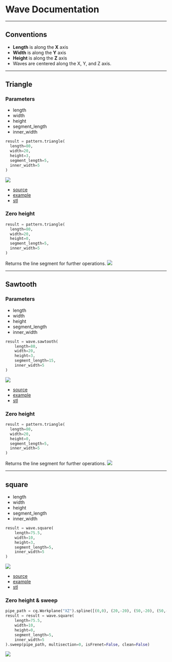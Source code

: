 # Wave Documentation

---

## Conventions
* **Length** is along the **X** axis
* **Width** is along the **Y** axis
* **Height** is along the **Z** axis
* Waves are centered along the X, Y, and Z axis.

---

## Triangle

### Parameters
* length
* width
* height
* segment_length
* inner_width

``` python
result = pattern.triangle(
  length=80,
  width=20,
  height=3,
  segment_length=5,
  inner_width=5
)
```

![](image/wave/02.png)<br />

* [source](../src/cadqueryhelper/wave/triangle.py)
* [example](../example/wave/triangle.py)
* [stl](../out/wave_triangle.stl)

### Zero height

``` python
result = pattern.triangle(
  length=80,
  width=20,
  height=0,
  segment_length=5,
  inner_width=5
)
```
Returns the line segment for further operations.
![](image/wave/03.png)<br />

---
## Sawtooth

### Parameters
* length
* width
* height
* segment_length
* inner_width

``` python
result = wave.sawtooth(
    length=80,
    width=20,
    height=3,
    segment_length=15,
    inner_width=5
)
```

![](image/wave/04.png)<br />

* [source](../src/cadqueryhelper/wave/sawtooth.py)
* [example](../example/wave/sawtooth.py)
* [stl](../out/wave_sawtooth.stl)

### Zero height

``` python
result = pattern.triangle(
  length=80,
  width=20,
  height=0,
  segment_length=5,
  inner_width=5
)
```
Returns the line segment for further operations.
![](image/wave/05.png)<br />

---

## square
* length
* width
* height
* segment_length
* inner_width

``` python
result = wave.square(
    length=75.5,
    width=10,
    height=3,
    segment_length=5,
    inner_width=5
)
```

![](image/wave/06.png)<br />

* [source](../src/cadqueryhelper/wave/square.py)
* [example](../example/wave/square.py)
* [stl](../out/wave_square.stl)

### Zero height & sweep

``` python
pipe_path = cq.Workplane("XZ").spline([(0,0), (20,-20), (50,-20), (50,-30)])
result = result = wave.square(
    length=75.5,
    width=10,
    height=0,
    segment_length=5,
    inner_width=5
).sweep(pipe_path, multisection=0, isFrenet=False, clean=False)
```

![](image/wave/07.png)<br />
